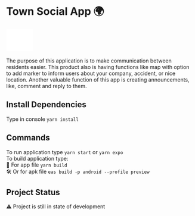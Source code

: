 # Town Social App :earth_africa:

![This is an image](/assets/logo.png)

The purpose of this application is to make communication between residents easier. This product also is having functions like map with option to add marker to inform users about your company, accident, or nice location. Another valuable function of this app is creating announcements, like, comment and reply to them.

## Install Dependencies
Type in console `yarn install`

## Commands
To run application type `yarn start` or `yarn expo` \
To build application type:  
    :iphone: For app file `yarn build`\
    :hammer_and_wrench: Or for apk file `eas build -p android --profile preview`

## Project Status
:warning: Project is still in state of development
